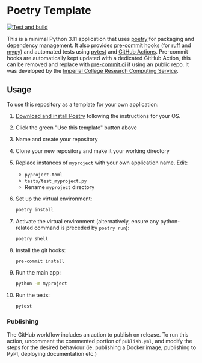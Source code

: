 # Poetry Template

[![Test and build](https://github.com/ImperialCollegeLondon/poetry_template_2/actions/workflows/ci.yml/badge.svg)](https://github.com/ImperialCollegeLondon/poetry_template_2/actions/workflows/ci.yml)

This is a minimal Python 3.11 application that uses [poetry](https://python-poetry.org) for packaging and dependency management. It also provides [pre-commit](https://pre-commit.com/) hooks (for [ruff](https://pypi.org/project/ruff/) and [mypy](https://mypy.readthedocs.io/en/stable/)) and automated tests using [pytest](https://pytest.org/) and [GitHub Actions](https://github.com/features/actions). Pre-commit hooks are automatically kept updated with a dedicated GitHub Action, this can be removed and replace with [pre-commit.ci](https://pre-commit.ci) if using an public repo. It was developed by the [Imperial College Research Computing Service](https://www.imperial.ac.uk/admin-services/ict/self-service/research-support/rcs/).

## Usage

To use this repository as a template for your own application:

1. [Download and install Poetry](https://python-poetry.org/docs/#installation) following the instructions for your OS.
2. Click the green "Use this template" button above
3. Name and create your repository
4. Clone your new repository and make it your working directory
5. Replace instances of `myproject` with your own application name. Edit:
   - `pyproject.toml`
   - `tests/test_myproject.py`
   - Rename `myproject` directory
6. Set up the virtual environment:

   ```bash
   poetry install
   ```

7. Activate the virtual environment (alternatively, ensure any python-related command is preceded by `poetry run`):

   ```bash
   poetry shell
   ```

8. Install the git hooks:

   ```bash
   pre-commit install
   ```

9. Run the main app:

   ```bash
   python -m myproject
   ```

10. Run the tests:

    ```bash
    pytest
    ```

### Publishing

The GitHub workflow includes an action to publish on release.
To run this action, uncomment the commented portion of `publish.yml`, and modify the steps for the desired behaviour (ie. publishing a Docker image, publishing to PyPI, deploying documentation etc.)
